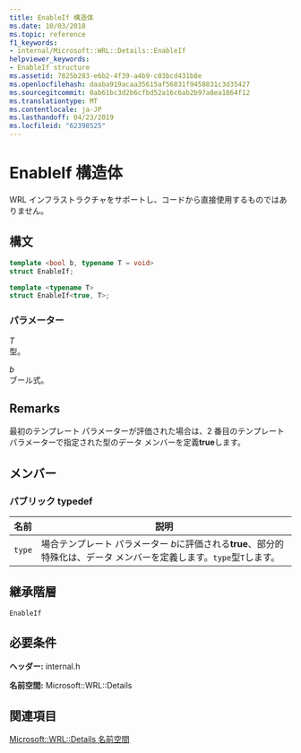 ```yaml
---
title: EnableIf 構造体
ms.date: 10/03/2018
ms.topic: reference
f1_keywords:
- internal/Microsoft::WRL::Details::EnableIf
helpviewer_keywords:
- EnableIf structure
ms.assetid: 7825b283-e6b2-4f39-a4b9-c03bcd431b8e
ms.openlocfilehash: daaba919acaa35615af56831f9458831c3d35427
ms.sourcegitcommit: 0ab61bc3d2b6cfbd52a16c6ab2b97a8ea1864f12
ms.translationtype: MT
ms.contentlocale: ja-JP
ms.lasthandoff: 04/23/2019
ms.locfileid: "62398525"
---
```

# <a name="enableif-structure"></a>EnableIf 構造体

WRL インフラストラクチャをサポートし、コードから直接使用するものではありません。

## <a name="syntax"></a>構文

```cpp
template <bool b, typename T = void>
struct EnableIf;

template <typename T>
struct EnableIf<true, T>;
```

### <a name="parameters"></a>パラメーター

*T*<br/>
型。

*b*<br/>
ブール式。

## <a name="remarks"></a>Remarks

最初のテンプレート パラメーターが評価された場合は、2 番目のテンプレート パラメーターで指定された型のデータ メンバーを定義**true**します。

## <a name="members"></a>メンバー

### <a name="public-typedefs"></a>パブリック typedef

|名前|説明|
|----------|-----------------|
|`type`|場合テンプレート パラメーター *b*に評価される**true**、部分的特殊化は、データ メンバーを定義します。`type`型`T`します。|

## <a name="inheritance-hierarchy"></a>継承階層

`EnableIf`

## <a name="requirements"></a>必要条件

**ヘッダー:** internal.h

**名前空間:** Microsoft::WRL::Details

## <a name="see-also"></a>関連項目

[Microsoft::WRL::Details 名前空間](microsoft-wrl-details-namespace.md)